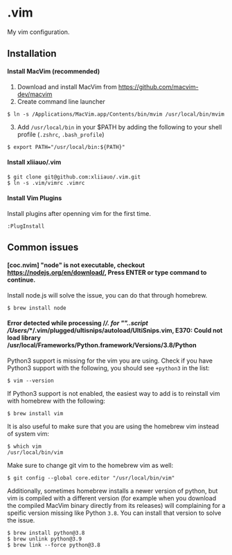 # .vim
My vim configuration.

## Installation
#### Install MacVim (recommended)
1. Download and install MacVim from https://github.com/macvim-dev/macvim
2. Create command line launcher
```If 
$ ln -s /Applications/MacVim.app/Contents/bin/mvim /usr/local/bin/mvim
```
3. Add `/usr/local/bin` in your $PATH by adding the following to your shell profile (`.zshrc`, `.bash_profile`)
```
$ export PATH="/usr/local/bin:${PATH}"
```

#### Install xliiauo/.vim
```
$ git clone git@github.com:xliiauo/.vim.git
$ ln -s .vim/vimrc .vimrc
```

#### Install Vim Plugins
Install plugins after openning vim for the first time.
```
:PlugInstall
```

## Common issues
#### [coc.nvim] "node" is not executable, checkout https://nodejs.org/en/download/, Press ENTER or type command to continue.
Install node.js will solve the issue, you can do that through homebrew.
```
$ brew install node
```

#### Error detected while processing /******/. for "*"..script /Users/******/.vim/plugged/ultisnips/autoload/UltiSnips.vim, E370: Could not load library /usr/local/Frameworks/Python.framework/Versions/3.8/Python
Python3 support is missing for the vim you are using. Check if you have Python3 support with the following, you should see `+python3` in the list:
```
$ vim --version
```

If Python3 support is not enabled, the easiest way to add is to reinstall vim with homebrew with the following:
```
$ brew install vim
```

It is also useful to make sure that you are using the homebrew vim instead of system vim:
```
$ which vim
/usr/local/bin/vim
```

Make sure to change git vim to the homebrew vim as well:
```
$ git config --global core.editor "/usr/local/bin/vim"
```

Additionally, sometimes homebrew installs a newer version of python, but vim is compiled with a different version (for example when you download the compiled MacVim binary directly from its releases) will complaining for a speific version missing like Python `3.8`. You can install that version to solve the issue.
```
$ brew install python@3.8
$ brew unlink python@3.9
$ brew link --force python@3.8
```
